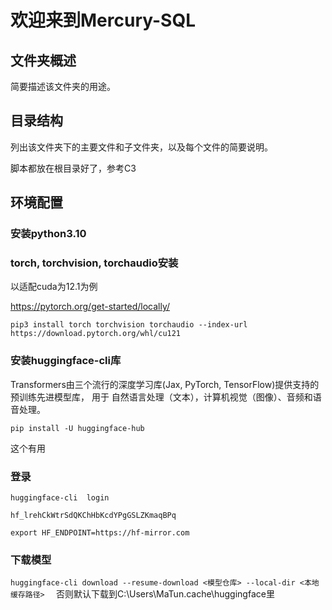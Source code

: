 # 欢迎来到Mercury-SQL

## 文件夹概述

简要描述该文件夹的用途。

## 目录结构

列出该文件夹下的主要文件和子文件夹，以及每个文件的简要说明。

脚本都放在根目录好了，参考C3

## 环境配置

### 安装python3.10

### torch, torchvision, torchaudio安装

以适配cuda为12.1为例

https://pytorch.org/get-started/locally/

```pip3 install torch torchvision torchaudio --index-url https://download.pytorch.org/whl/cu121```

### 安装huggingface-cli库

Transformers由三个流行的深度学习库(Jax, PyTorch, TensorFlow)提供支持的预训练先进模型库， 用于
自然语言处理（文本），计算机视觉（图像）、音频和语音处理。

`pip install -U huggingface-hub `

这个有用

### 登录

`huggingface-cli  login`

`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`

`export HF_ENDPOINT=https://hf-mirror.com`

### 下载模型

`huggingface-cli download --resume-download <模型仓库> --local-dir <本地缓存路径>  `
否则默认下载到C:\Users\MaTun\.cache\huggingface里